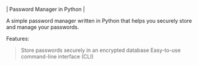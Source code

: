 | Password Manager in Python |

A simple password manager written in Python that helps you securely store and manage your passwords.

Features: 
> Store passwords securely in an encrypted database
> Easy-to-use command-line interface (CLI)
